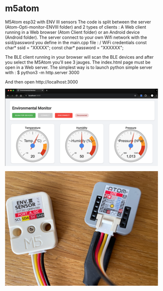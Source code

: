 # m5atom
M5Atom esp32 with ENV III sensors
The code is split between the server (Atom-Opti-monitor-ENVIII folder) and 2 types of clients :
A Web client running in a Web browser (Atom Client folder) or an Android device (Android folder).
The server connect to your own Wifi network with the ssid/password you define in the main.cpp file :
/ WiFi credentials
const char* ssid = "XXXXX";
const char* password = "XXXXXX";

The BLE client running in your browser will scan the BLE devices and after you select the M5Atom you'll see 3 jauges.
The index.html page must be open in a Web server. The simplest way is to launch python simple server with :
$ python3 -m http.server 3000

And then open http://localhost:3000

![Alt screen](jauges.png)

![Alt screen2](atom-and-sensorIII.png)






